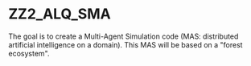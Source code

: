 # ZZ2_ALQ_SMA
The goal is to create a Multi-Agent Simulation code (MAS: distributed artificial intelligence on a domain). This MAS will be based on a "forest ecosystem".
